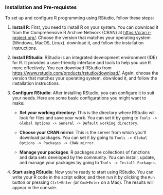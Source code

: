 ### Installation and Pre-requistes
To set up and configure R programming using RStudio, follow these steps:

1. **Install R**: First, you need to install R on your system. You can download it from the Comprehensive R Archive Network (CRAN) at https://cran.r-project.org/. Choose the version that matches your operating system (Windows, MacOS, Linux), download it, and follow the installation instructions.

2. **Install RStudio**: RStudio is an integrated development environment (IDE) for R. It provides a user-friendly interface and tools to help you use R more effectively. You can download RStudio from https://www.rstudio.com/products/rstudio/download/. Again, choose the version that matches your operating system, download it, and follow the installation instructions.

3. **Configure RStudio**: After installing RStudio, you can configure it to suit your needs. Here are some basic configurations you might want to make:

   - **Set your working directory**: This is the directory where RStudio will look for files and save your work. You can set it by going to `Tools -> Global Options -> General -> Default working directory`.

   - **Choose your CRAN mirror**: This is the server from which you'll download packages. You can set it by going to `Tools -> Global Options -> Packages -> CRAN mirror`.

   - **Manage your packages**: R packages are collections of functions and data sets developed by the community. You can install, update, and manage your packages by going to `Tools -> Install Packages`.

4. **Start using RStudio**: Now you're ready to start using RStudio. You can write your R code in the script editor, and then run it by clicking the `Run` button or pressing `Ctrl+Enter` (or `Cmd+Enter` on a Mac). The results will appear in the console.